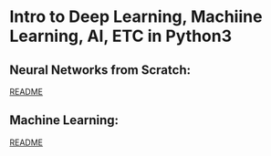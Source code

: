 # Intro to Deep Learning, Machiine Learning, AI, ETC in Python3

## Neural Networks from Scratch:
[README](./neural_networks/notes.md)

## Machine Learning: 
[README]()